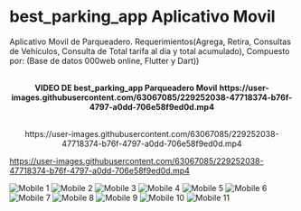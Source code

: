 # best_parking_app Aplicativo Movil

Aplicativo Movil de Parqueadero. Requerimientos(Agrega, Retira, Consultas de Vehículos, Consulta de Total tarifa al dia y total acumulado), Compuesto por: (Base de datos 000web online, Flutter y Dart))

<p align="center">
<br>
<label><b>VIDEO DE best_parking_app Parqueadero Movil</b></label>
<label><b>https://user-images.githubusercontent.com/63067085/229252038-47718374-b76f-4797-a0dd-706e58f9ed0d.mp4</b></label>
<br>
</p>

<p align="center">
<br>
https://user-images.githubusercontent.com/63067085/229252038-47718374-b76f-4797-a0dd-706e58f9ed0d.mp4 
<br>
</p>

https://user-images.githubusercontent.com/63067085/229252038-47718374-b76f-4797-a0dd-706e58f9ed0d.mp4

![Mobile 1](https://user-images.githubusercontent.com/63067085/187354251-4e6ad15c-c1f6-477b-a040-5a653aefcc84.PNG)
![Mobile 2](https://user-images.githubusercontent.com/63067085/187354255-747b2019-f4c8-4232-ab53-0f6cb92572ef.PNG)
![Mobile 3](https://user-images.githubusercontent.com/63067085/187354258-b8432b1f-0547-4458-8d0e-1fb3efa5cc61.PNG)
![Mobile 4](https://user-images.githubusercontent.com/63067085/187354260-12b57657-1f4e-4f73-bfa1-30c0deb97f79.PNG)
![Mobile 5](https://user-images.githubusercontent.com/63067085/187354262-c1c96d53-e7cc-4693-a4c3-5cc58d9e7eeb.PNG)
![Mobile 6](https://user-images.githubusercontent.com/63067085/187354266-73454b13-2f49-4984-8b58-4995ab879a87.PNG)
![Mobile 7](https://user-images.githubusercontent.com/63067085/187354268-b0750071-06ad-4872-b947-7246aee3d2f9.PNG)
![Mobile 8](https://user-images.githubusercontent.com/63067085/187354271-21748e61-29a0-440d-88ee-d56cec199b90.PNG)
![Mobile 9](https://user-images.githubusercontent.com/63067085/187354273-454fd263-2a67-40bd-9739-8dd230e40ae6.PNG)
![Mobile 10](https://user-images.githubusercontent.com/63067085/187354274-d93ed08f-9e60-4a84-98bd-1b44725aeef5.PNG)
![Mobile 11](https://user-images.githubusercontent.com/63067085/187354275-0f54bc5f-6d01-49b2-bc34-8095cd32e112.PNG)
